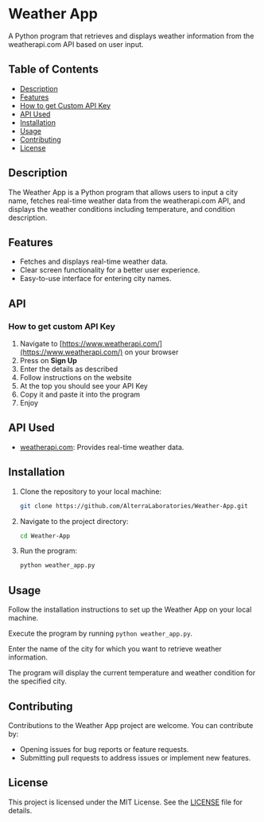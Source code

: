# Weather App

A Python program that retrieves and displays weather information from the weatherapi.com API based on user input.

## Table of Contents

- [Description](#description)
- [Features](#features)
- [How to get Custom API Key](#API)
- [API Used](#api-used)
- [Installation](#installation)
- [Usage](#usage)
- [Contributing](#contributing)
- [License](#license)

## Description

The Weather App is a Python program that allows users to input a city name, fetches real-time weather data from the weatherapi.com API, and displays the weather conditions including temperature, and condition description.

## Features

- Fetches and displays real-time weather data.
- Clear screen functionality for a better user experience.
- Easy-to-use interface for entering city names.

## API

### How to get custom API Key

1. Navigate to [https://www.weatherapi.com/](https://www.weatherapi.com/) on your browser
2. Press on **Sign Up**
3. Enter the details as described
4. Follow instructions on the website
5. At the top you should see your API Key
6. Copy it and paste it into the program
7. Enjoy

## API Used

- [weatherapi.com](https://www.weatherapi.com/): Provides real-time weather data.

## Installation

1. Clone the repository to your local machine:

   ```bash
   git clone https://github.com/AlterraLaboratories/Weather-App.git
   ```

2. Navigate to the project directory:

   ```bash
   cd Weather-App
   ```

3. Run the program:

   ```bash
   python weather_app.py
   ```

## Usage

Follow the installation instructions to set up the Weather App on your local machine.

Execute the program by running `python weather_app.py`.

Enter the name of the city for which you want to retrieve weather information.

The program will display the current temperature and weather condition for the specified city.

## Contributing

Contributions to the Weather App project are welcome. You can contribute by:

- Opening issues for bug reports or feature requests.
- Submitting pull requests to address issues or implement new features.

## License

This project is licensed under the MIT License. See the [LICENSE](LICENSE) file for details.

